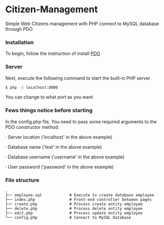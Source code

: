 # Citizen-Management
Simple Web Citizens management with PHP connect to MySQL database through PDO 

### Installation

To begin, follow the instruction of install [PDO](https://www.php.net/manual/en/pdo.installation.php)

### Server

Next, execute the following command to start the built-in PHP server

```sh
$ php -S localhost:8000
```
You can change to what port as you want

### Fews things notice before starting

In the config.php file, You need to pass some required arguments to the PDO constructor method:

· Server location ('localhost' in the above example)

· Database name ('test' in the above example)

· Database username ('username' in the above example)

· User password ('password' in the above example)

### File structure

    .
    ├── employee.sql            # Execute to create database employee
    ├── index.php               # Front-end controller between pages
    ├── create.php              # Process create entity employee
    ├── delete.php              # Process delete entity employee
    ├── edit.php                # Process update entity employee
    └── config.php              # Connect to MySQL Database
